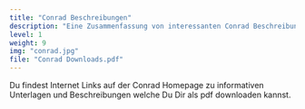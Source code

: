 ```yaml
---
title: "Conrad Beschreibungen"
description: "Eine Zusammenfassung von interessanten Conrad Beschreibungen."
level: 1
weight: 9
img: "conrad.jpg"
file: "Conrad Downloads.pdf"
---
```


Du findest Internet Links auf der Conrad Homepage zu informativen Unterlagen und Beschreibungen welche Du Dir als pdf downloaden kannst.